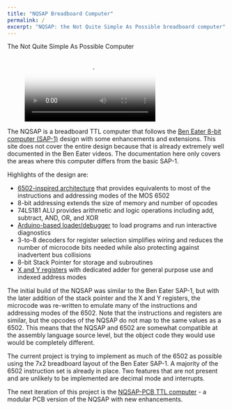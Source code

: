 ```yaml
---
title: "NQSAP Breadboard Computer"
permalink: /
excerpt: "NQSAP: the Not Quite Simple As Possible breadboard computer"
---
```


The Not Quite Simple As Possible Computer

<figure class="video_container">
  <video controls="true" allowfullscreen="true" poster="assets/videos/nqsap-video.png">
    <source src="assets/videos/nqsap-video.mp4" type="video/mp4">
  </video>
</figure>

The NQSAP is a breadboard TTL computer that follows the
[Ben Eater 8-bit computer (SAP-1)](https://eater.net/8bit) design with some enhancements
and extensions.  This site does not cover the entire design because that is already
extremely well documented in the Ben Eater videos.  The documentation here only covers the
areas where this computer differs from the basic SAP-1.

Highlights of the design are:

* [6502-inspired architecture](docs/in-summary/) that provides equivalents to most of the instructions and addressing modes of the MOS 6502
* 8-bit addressing extends the size of memory and number of opcodes
* 74LS181 ALU provides arithmetic and logic operations including add, subtract, AND, OR,
 and XOR
* [Arduino-based loader/debugger](docs/loader/) to load programs and run interactive diagnostics
* 3-to-8 decoders for register selection simplifies wiring and reduces the number of
  microcode bits needed while also protecting against inadvertent bus collisions
* 8-bit Stack Pointer for storage and subroutines
* [X and Y registers](docs/dxy-registers/) with dedicated adder for general purpose use and indexed address modes

The initial build of the NQSAP was similar to the Ben Eater SAP-1, but with the later addition of the stack pointer and the X and Y registers, the microcode was re-written
to emulate many of the instructions and addressing modes of the 6502.  Note that the
instructions and registers are similar, but the opcodes of the NQSAP do not map to the
same values as a 6502.  This means that the NQSAP and 6502 are somewhat compatible at the
assembly language source level, but the object code they would use would be completely
different.

The current project is trying to implement as much of the 6502 as possible using the 7x2 breadboard layout of the Ben Eater SAP-1. A majority of the 6502 instruction set is
already in place.  Two features that are not present and are unlikely to be implemented
are decimal mode and interrupts.  

The next iteration of this project is the [NQSAP-PCB TTL computer](https://tomnisbet.github.io/nqsap-pcb/) - a modular PCB version of the NQSAP with new
enhancements.
